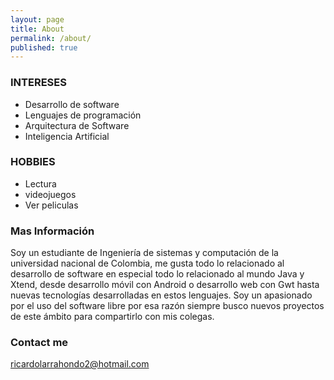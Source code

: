 ```yaml
---
layout: page
title: About
permalink: /about/
published: true
---
```


### INTERESES

- Desarrollo de software
- Lenguajes de programación
- Arquitectura de Software
- Inteligencia Artificial

### HOBBIES
- Lectura
- videojuegos
- Ver peliculas

### Mas Información

Soy un estudiante de Ingeniería de sistemas y computación de la universidad nacional de Colombia, me gusta todo lo relacionado al desarrollo de software en especial todo lo relacionado al mundo Java y Xtend, desde desarrollo móvil con Android o desarrollo web con Gwt hasta nuevas tecnologías desarrolladas en estos lenguajes. Soy un apasionado por el uso del software libre por esa razón siempre busco nuevos proyectos de este ámbito para compartirlo con mis colegas.

### Contact me

[ricardolarrahondo2@hotmail.com](mailto:ricardolarrahondo2@hotmail.com)